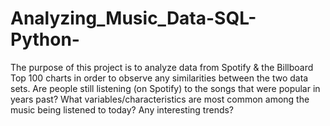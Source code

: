 # Analyzing_Music_Data-SQL-Python-
The purpose of this project is to analyze data from Spotify &amp; the Billboard Top 100 charts in order to observe any similarities between the two data sets. Are people still listening (on Spotify) to the songs that were popular in years past? What variables/characteristics are most common among the music being listened to today? Any interesting trends?
